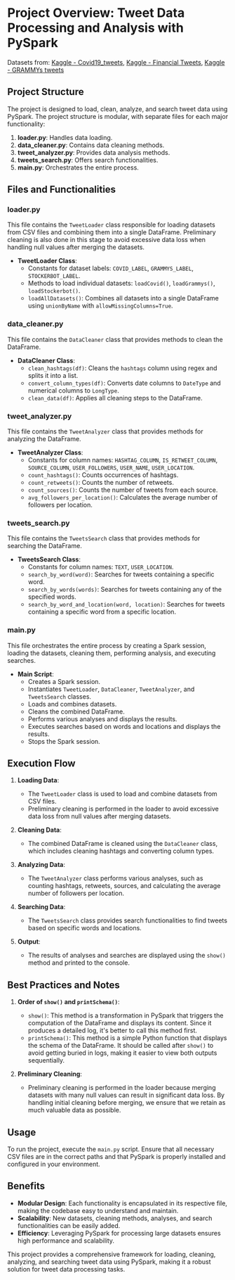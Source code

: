 # Project Overview: Tweet Data Processing and Analysis with PySpark

Datasets from: [Kaggle - Covid19_tweets](https://www.kaggle.com/datasets/ziadfellahidrissi/covid19-tweets), [Kaggle - Financial Tweets](https://www.kaggle.com/datasets/davidwallach/financial-tweets), [Kaggle - GRAMMYs tweets](https://www.kaggle.com/datasets/mathurinache/grammys-tweets)

## Project Structure

The project is designed to load, clean, analyze, and search tweet data using PySpark. The project structure is modular, with separate files for each major functionality:

1. **loader.py**: Handles data loading.
2. **data_cleaner.py**: Contains data cleaning methods.
3. **tweet_analyzer.py**: Provides data analysis methods.
4. **tweets_search.py**: Offers search functionalities.
5. **main.py**: Orchestrates the entire process.

## Files and Functionalities

### loader.py

This file contains the `TweetLoader` class responsible for loading datasets from CSV files and combining them into a single DataFrame. Preliminary cleaning is also done in this stage to avoid excessive data loss when handling null values after merging the datasets.

- **TweetLoader Class**:
  - Constants for dataset labels: `COVID_LABEL`, `GRAMMYS_LABEL`, `STOCKERBOT_LABEL`.
  - Methods to load individual datasets: `loadCovid()`, `loadGrammys()`, `loadStockerbot()`.
  - `loadAllDatasets()`: Combines all datasets into a single DataFrame using `unionByName` with `allowMissingColumns=True`.

### data_cleaner.py

This file contains the `DataCleaner` class that provides methods to clean the DataFrame.

- **DataCleaner Class**:
  - `clean_hashtags(df)`: Cleans the `hashtags` column using regex and splits it into a list.
  - `convert_column_types(df)`: Converts date columns to `DateType` and numerical columns to `LongType`.
  - `clean_data(df)`: Applies all cleaning steps to the DataFrame.

### tweet_analyzer.py

This file contains the `TweetAnalyzer` class that provides methods for analyzing the DataFrame.

- **TweetAnalyzer Class**:
  - Constants for column names: `HASHTAG_COLUMN`, `IS_RETWEET_COLUMN`, `SOURCE_COLUMN`, `USER_FOLLOWERS`, `USER_NAME`, `USER_LOCATION`.
  - `count_hashtags()`: Counts occurrences of hashtags.
  - `count_retweets()`: Counts the number of retweets.
  - `count_sources()`: Counts the number of tweets from each source.
  - `avg_followers_per_location()`: Calculates the average number of followers per location.

### tweets_search.py

This file contains the `TweetsSearch` class that provides methods for searching the DataFrame.

- **TweetsSearch Class**:
  - Constants for column names: `TEXT`, `USER_LOCATION`.
  - `search_by_word(word)`: Searches for tweets containing a specific word.
  - `search_by_words(words)`: Searches for tweets containing any of the specified words.
  - `search_by_word_and_location(word, location)`: Searches for tweets containing a specific word from a specific location.

### main.py

This file orchestrates the entire process by creating a Spark session, loading the datasets, cleaning them, performing analysis, and executing searches.

- **Main Script**:
  - Creates a Spark session.
  - Instantiates `TweetLoader`, `DataCleaner`, `TweetAnalyzer`, and `TweetsSearch` classes.
  - Loads and combines datasets.
  - Cleans the combined DataFrame.
  - Performs various analyses and displays the results.
  - Executes searches based on words and locations and displays the results.
  - Stops the Spark session.

## Execution Flow

1. **Loading Data**:
   - The `TweetLoader` class is used to load and combine datasets from CSV files.
   - Preliminary cleaning is performed in the loader to avoid excessive data loss from null values after merging datasets.

2. **Cleaning Data**:
   - The combined DataFrame is cleaned using the `DataCleaner` class, which includes cleaning hashtags and converting column types.

3. **Analyzing Data**:
   - The `TweetAnalyzer` class performs various analyses, such as counting hashtags, retweets, sources, and calculating the average number of followers per location.

4. **Searching Data**:
   - The `TweetsSearch` class provides search functionalities to find tweets based on specific words and locations.

5. **Output**:
   - The results of analyses and searches are displayed using the `show()` method and printed to the console.

## Best Practices and Notes

1. **Order of `show()` and `printSchema()`**:
   - `show()`: This method is a transformation in PySpark that triggers the computation of the DataFrame and displays its content. Since it produces a detailed log, it's better to call this method first.
   - `printSchema()`: This method is a simple Python function that displays the schema of the DataFrame. It should be called after `show()` to avoid getting buried in logs, making it easier to view both outputs sequentially.

2. **Preliminary Cleaning**:
   - Preliminary cleaning is performed in the loader because merging datasets with many null values can result in significant data loss. By handling initial cleaning before merging, we ensure that we retain as much valuable data as possible.

## Usage

To run the project, execute the `main.py` script. Ensure that all necessary CSV files are in the correct paths and that PySpark is properly installed and configured in your environment.

## Benefits

- **Modular Design**: Each functionality is encapsulated in its respective file, making the codebase easy to understand and maintain.
- **Scalability**: New datasets, cleaning methods, analyses, and search functionalities can be easily added.
- **Efficiency**: Leveraging PySpark for processing large datasets ensures high performance and scalability.

This project provides a comprehensive framework for loading, cleaning, analyzing, and searching tweet data using PySpark, making it a robust solution for tweet data processing tasks.
